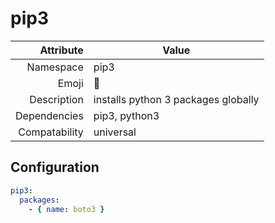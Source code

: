 # pip3

| Attribute     | Value                                     |
|--------------:|-------------------------------------------|
| Namespace     | pip3                                      |
| Emoji         | 🐍                                        |
| Description   | installs python 3 packages globally       |
| Dependencies  | pip3, python3                             |
| Compatability | universal                                 |

## Configuration

```yml
pip3:
  packages:
    - { name: boto3 }
```
